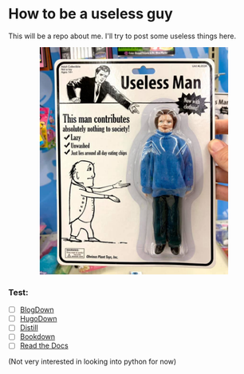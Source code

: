 # How to be a useless guy

This will be a repo about me. I'll try to post some useless things here.

<p align="center">
  <img src="https://raw.githubusercontent.com/chenh19/how_to_be_a_useless_guy/main/useless.jpg" width=75%>
</p>

### Test:

- [ ] [BlogDown](https://bookdown.org/yihui/blogdown/)
- [ ] [HugoDown](https://hugodown.r-lib.org/)
- [ ] [Distill](https://rstudio.github.io/distill/)
- [ ] [Bookdown](https://bookdown.org/)
- [ ] [Read the Docs](https://readthedocs.org/)

(Not very interested in looking into python for now)
